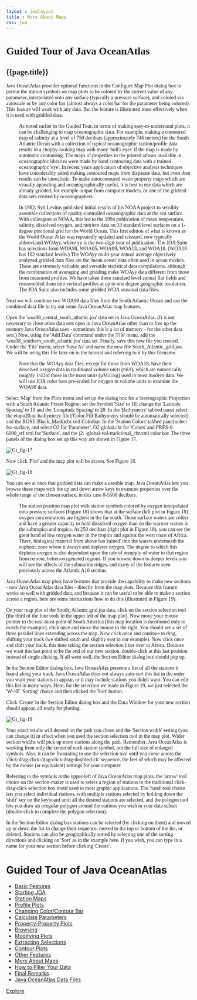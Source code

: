 ```yaml
---
layout : joalayout
title : More About Maps
css: joa
---
```

<center>
<div id="container" class="tour page  row-fluid" style="max-width:125vh;text-align:left;">
<div id="main_content" class="contained span8">
<div id="top"></div>
<div id="guided_tour" style="font-family:verdana;">
	<h1>Guided Tour of Java OceanAtlas </h1>
	<h2>{{page.title}}</h2>
	<div id="guided_tour_content">

<p>Java OceanAtlas provides optional functions in the Configure Map Plot dialog box to permit the station symbols on map plots to be colored by the current value of any parameter, interpolated onto any surface (typically a pressure surface), and colored via autoscale or by any color bar (almost always a color bar for the parameter being colored). This feature will work with any data. But the feature is illustrated most effectively when it is used with gridded data.</p>

<p style="padding-left:35px;">As noted earlier in the Guided Tour, in terms of making easy-to-understand plots, it can be challenging to map oceanographic data. For example, making a contoured map of salinity at a level of 750 decibars (approximately 746 meters) for the South Atlantic Ocean with a collection of typical oceanographic station/profile data results in a choppy-looking map with many 'bull's eyes' if the map is made by automatic contouring. The maps of properties in the printed atlases available in oceanographic libraries were made by hand contouring data with a trained oceanographic 'eye'. In recent years application of objective analysis techniques have considerably aided making contoured maps from disparate data, but even then results can be unrealistic. To make autocontoured water property maps which are visually appealing and oceanographically useful, it is best to use data which are already gridded, for example output from computer models, or one of the gridded data sets created by oceanographers.</p>

<p style="padding-left:35px;">In 1982, Syd Levitus published initial results of his NOAA project to sensibly assemble collections of quality-controlled oceanographic data at the sea surface. With colleagues at NOAA, this led to the 1994 publication of mean temperature, salinity, dissolved oxygen, and nutrient data on 33 standard level surfaces on a 1-degree positional grid for the World Ocean. This first edition of what is known as the World Ocean Atlas was repeatedly updated and reissued, now typically abbreviated WOAyy, where yy is the two-digit year of publication: The JOA Suite has selections from WOA98, WOA05, WOA09, WOA13, and WOA18. (WOA18 has 102 standard levels.) The WOAyy multi-year annual average objectively analyzed gridded data files are the 'mean ocean' data often used in ocean models. These are extremely valuable and versatile statistical data compilations, although the combination of averaging and gridding make WOAyy data different from those from measured profiles. We have taken these standard level annual flat fields and reassembled them into vertical profiles at up to one degree geographic resolution. The JOA Suite also includes some gridded WOA seasonal data files.</p>

<p>Next we will combine two WOA98 data files from the South Atlantic Ocean and use the combined data file to try out some Java OceanAtlas map features.</p>

<p>Open the 'woa98_central_south_atlantic.joa' data set in Java OceanAtlas. (It is not necessary to close other data sets open in Java OceanAtlas other than to free up the memory Java OceanAtlas uses - sometimes this is a lot of memory - for the other data sets.) Now, using the 'Add Data' command under the 'File' menu, add the 'woa98_southern_south_atlantic.joa' data set. Finally, save this new file you created. Under the 'File' menu, select 'Save As' and name the new file South_Atlantic_grid.joa. We will be using this file later on in the tutorial and referring to it by this filename.</p>

<p style="padding-left:35px;">Note that the WOAyy data files, except for those from WOA18, have their dissolved oxygen data in traditional volume units (ml/l), which are numerically roughly 1/43rd those in the mass units (µMol/kg) used in most modern data. We will use JOA color bars pre-scaled for oxygen in volume units to examine the WOA98 data.</p>

<p>Select 'Map' from the Plots menu and set up the dialog box for a Stereographic Projection with a South Atlantic Preset Region; set the Symbol 'Size' to 10; change the 'Latitude Spacing' to 10 and the 'Longitude Spacing' to 20. In the 'Bathymetry' tabbed panel select the etopo20.nc bathymetry file ('Color Fill Bathymetry should be automatically selected) and the ROSE-Black_Mask)cbr.xml Colorbar. In the 'Station Colors' tabbed panel select Iso-surface, and select O2 for 'Parameter', O2-global.cbr for 'Colors' and PRES-0-6000_srf.xml for 'Surface', and the )2. -global-vol-traditional_cbr.xml color bar. The three panels of the dialog box set up this way are shown in Figure 17.</p>


<img alt="Gt_fig-17" class="gt_image" src="assets/images/fig17.png">


<p>Now click 'Plot' and the map plot will be drawn. See Figure 18.</p>


<img alt="Gt_fig-18" class="gt_image" src="assets/images/fig18.png">


<p>You can see at once that gridded data can make a useable map. Java OceanAtlas lets you browse these maps with the up and down arrow keys to examine properties over the whole range of the chosen surface, in this case 0-5500 decibars.</p>

<p class="oceanography_text" style="padding-left:35px;">The station position map plot with station symbols colored by oxygen interpolated onto pressure surfaces (Figure 18) shows that at the surface (left plot in Figure 18) oxygen concentrations are highest in the far south. Those surface waters are colder and have a greater capacity to hold dissolved oxygen than do the warmer waters in the subtropics and tropics. At 250 decibars (right plot in Figure 18), you can see the great band of low oxygen water in the tropics and against the west coast of Africa. There, biological material from above has 'rained' into the waters underneath the euphotic zone where it decays and depletes oxygen. The degree to which this depletes oxygen is also dependent upon the rate of resupply of water to that region from remote, better-oxygenated regions. If you browse down to deeper levels you will see the effects of the submarine ridges, and many of the features seen previously across the Atlantic A10 section.</p>

<p>Java OceanAtlas map plots have features that provide the capability to make new sections - new Java OceanAtlas data files - directly from the map plots. Because this feature works so well with gridded data, and because it can be useful to be able to make a section across a region, here are some instructions how to do this (illustrated in Figure 19).</p>

<p>On your map plot of the South_Atlantic.grid.joa data, click on the section selection tool (the third of the four tools in the upper left of the map plot). Now move your mouse pointer to the east-most point of South America (this map location is mentioned only to match the example), click once and move the mouse to the right. You should see a set of three parallel lines extending across the map. Now click once and continue to drag, shifting your track (we shifted south and slightly east in our example). Now click once and shift your track, this time taking the section selection lines over to Africa. Because we want this last point to be the end of our new section, double-click at this last position instead of single clicking. If all went well, the Section Editor dialog box should pop up.</p>

<p>In the Section Editor dialog box, Java OceanAtlas presents a list of all the stations it found along your track. Java OceanAtlas does not always auto-sort this list in the order you want your stations to appear, or it may include stations you didn't want. You can edit this list in many ways. Here, for the selection we made in Figure 19, we just selected the 'W->E' 'Sorting' choice and then clicked the 'Sort' button.</p>

<p>Click 'Create' in the Section Editor dialog box and the Data Window for your new section should appear, all ready for plotting.</p>


<img alt="Gt_fig-19" class="gt_image" src="assets/images/fig19.png">


<p>Your exact results will depend on the path you chose and the 'Section width' setting (you can change it) in effect when you used the section selection tool in the map plot. Wider section widths will pick up more stations along the path. Remember, Java OceanAtlas is working from only the center of each station symbol, not the full size of enlarged symbols. Also, it can be frustrating to use the selection tool until you come across the 'click-drag-click-drag-click-drag-doubleclick' sequence, the feel of which may be affected by the mouse (or equivalent) settings for your computer.</p>

<p>Referring to the symbols at the upper-left of Java OceanAtlas map plots, the 'arrow' tool choice on the section-maker is used to select a region of stations in the traditional click-drag-click selection box motif used in most graphic applications. The 'hand' tool choice lets you select individual stations, with multiple stations selected by holding down the 'shift' key on the keyboard until all the desired stations are selected, and the polygon tool lets you draw an irregular polygon around the stations you wish in your data subset (double-click to complete the polygon selection).</p>

<p>In the Section Editor dialog box stations can be selected (by clicking on them) and moved up or down the list to change their sequence, moved to the top or bottom of the list, or deleted. Stations can also be geographically sorted by selecting one of the sorting directions and clicking on 'Sort' as in the example here. If you wish, you can type in a name for your new section before clicking 'Create'.</p>

</div>
</div>
    </div>     
    <div id="right" class="span4">        
<h1>Guided Tour of Java OceanAtlas</h1>
<ul>
<li><a href="basic_features.html">Basic Features</a></li>
<li><a href="starting_joa.html">Starting JOA</a></li>
<li><a href="station_maps.html">Station Maps</a></li>
<li><a href="profile_plots.html">Profile Plots</a></li>
<li><a href="changing_color_bar.html">Changing Color/Contour Bar</a></li>
<li><a href="calculate_parameters.html">Calculate Parameters</a></li>
<li><a href="property_plots.html">Property-Property Plots</a></li>
<li><a href="browsing.html">Browsing</a></li>
<li><a href="modifying_plots.html">Modifying Plots</a></li>
<li><a href="extracting_selections.html">Extracting Selections</a></li>
<li><a href="contour_plots.html">Contour Plots</a></li>
<li><a href="other_features.html">Other Features</a></li>
<li class="active"><a href="more_about_maps.html">More About Maps</a></li>
<li><a href="how_to_filter_your_data.html">How to Filter Your Data</a></li>
<li><a href="final_remarks.html">Final Remarks</a></li>
<li><a href="joa_data_files.html">Java OceanAtlas Data Files</a></li>
</ul>

<p><a class="cta-btn align-middle" href="joa.html">Explore</a></p>
        </div>       
      </div>
</center>
